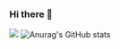 ### Hi there 👋


![](https://komarev.com/ghpvc/?username=dmanfield&color=red)
![Anurag's GitHub stats](https://github-readme-stats.vercel.app/api?username=dmanfield&count_private=true&show_icons=true)


<!--
**dmanfield/dmanfield** is a ✨ _special_ ✨ repository because its `README.md` (this file) appears on your GitHub profile.

Here are some ideas to get you started:

- 🔭 I’m currently working on ...
- 🌱 I’m currently learning ...
- 👯 I’m looking to collaborate on ...
- 🤔 I’m looking for help with ...
- 💬 Ask me about ...
- 📫 How to reach me: ...
- 😄 Pronouns: ...
- ⚡ Fun fact: ...
-->

